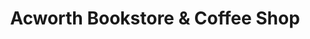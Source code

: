 ---
title: "Acworth Bookstore & Coffee Shop"
url: /acworth/acworth-bookstore-and-coffee-shop/
shop: books
---